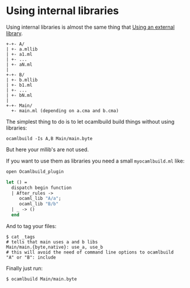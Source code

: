 <!-- ((! set title Using internal libraries !)) ((! set learn !)) -->

# Using internal libraries
Using internal libraries is almost the same thing that [Using an
external library](Using_an_external_library.html).

```
+-+- A/
| +- a.mllib
| +- a1.ml
| +- ...
| +- aN.ml
|
+-+- B/
| +- b.mllib
| +- b1.ml
| +- ...
| +- bN.ml
|
+-+- Main/
  +- main.ml (depending on a.cma and b.cma)
```

The simplest thing to do is to let ocamlbuild build things without using
libraries:

```shell
ocamlbuild -Is A,B Main/main.byte
```

But here your mllib's are not used.

If you want to use them as libraries you need a small `myocamlbuild.ml`
like:

```ocaml
open Ocamlbuild_plugin

let () =
  dispatch begin function
  | After_rules ->
     ocaml_lib "A/a";
     ocaml_lib "B/b"
  | _ -> ()
  end
```

And to tag your files:

```shell
$ cat _tags
# tells that main uses a and b libs
Main/main.{byte,native}: use_a, use_b
# this will avoid the need of command line options to ocamlbuild
"A" or "B": include
```

Finally just run:

```shell
$ ocamlbuild Main/main.byte
```

